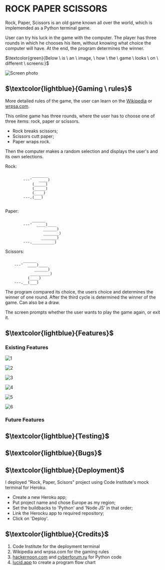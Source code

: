 # ROCK PAPER SCISSORS

Rock, Paper, Scissors is an old game known all over the world, which is implemended as a Python terminal game.

User can try his luck in the game with the computer. The player has three rounds in which he chooses his item, without knowing what choice the computer will have. At the end, the program determines the winner.

$\textcolor{green}{Below \ is \ an \ image, \ how \ the \ game \ looks \ on \ different \ screens:}$

![Screen photo](/Images/laptop-frame-gray_!.png)

## $\textcolor{lightblue}{Gaming \ rules}$

More detailed rules of the game, the user can learn on the [Wikipedia](https://en.wikipedia.org/wiki/Rock_paper_scissors) or [wrpsa.com](https://wrpsa.com/the-official-rules-of-rock-paper-scissors/).

This online game has three rounds, where the user has to choose one of three items: rock, paper or scissors.

* Rock breaks scissors;
* Scissors cutt paper;
* Paper wraps rock.

Then the computer makes a random selection and displays the user's and its own selections.

Rock:

```
            _______
        ---'   ____)
            (_____)
            (_____)
            (____)
        ---.(___)
                 
```

Paper:

```
            ______
        ---'  ____)____
                 ______)
                 _______)
                _______)
        ---.__________)
```

Scissors:

```
        ______
    ---'  ____)____
             ______)
           _________)
          (____)
    ---.__(___)
```                                                                                                      

The program compared its choice, the users choice and determines the winner of one round.
After the third cycle is determined the winner of the game. Can also be a draw.

The screen prompts whether the user wants to play the game again, or exit it.

## $\textcolor{lightblue}{Features}$

### Existing Features

![1](/Images/photoRM1.jpg)

![2](/Images/photoRM2.jpg)

![3](/Images/photoRM3.jpg)

![4](/Images/photoRM4.jpg)

![5](/Images/photoRM6.jpg)

![6](/Images/photoRM7.jpg)

### Future Features

## $\textcolor{lightblue}{Testing}$

## $\textcolor{lightblue}{Bugs}$

## $\textcolor{lightblue}{Deployment}$

I deployed "Rock, Paper, Scisors" project using Code Institute's mock terminal for Heroku.

- Create a new Heroku app;
- Put project name and chose Europe as my region;
- Set the buildbacks to 'Python' and 'Node JS' in that order;
- Link the Herocku app to required repository;
- Click on 'Deploy'.

## $\textcolor{lightblue}{Credits}$

1. Code Institute for the deployment terminal
2. Wikipedia and wrpsa.com for the gaming rules
3. [hackernoon.com](https://hackernoon.com/) and [cyberforum.ru](https://cyberforum.ru/) for Python code
4. [lucid.app](https://lucid.app/) to create a program flow chart


